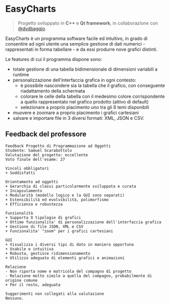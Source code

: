 # EasyCharts
> Progetto sviluppato in **C++** e **Qt framework**, in collaborazione con [@dvdbaggio](https://github.com/dvdbaggio).

EasyCharts è un programma software facile ed intuitivo, in grado di consentire ad ogni utente una semplice gestione di dati numerici - rappresentati in forma tabellare - e da essi produrre nove grafici distinti.

Le features di cui il programma dispone sono:
- totale gestione di una tabella bidimensionale di dimensioni variabili a runtime
- personalizzazione dell’interfaccia grafica in ogni contesto:
  - è possibile nascondere sia la tabella che il grafico, con conseguente riadattamento della schermata
  - colorare le celle della tabella con il medesimo colore corrispondente a quello rappresentato nel grafico prodotto (attivo di default)
  - selezionare a proprio piacimento uno tra gli 8 temi disponibili
- muovere e zoomare a proprio piacimento i grafici cartesiani
- salvare e importare file in 3 diversi formati: XML, JSON e CSV.

## Feedback del professore
```plain
Feedback Progetto di Programmazione ad Oggetti
Studente: Samuel Scarabottolo
Valutazione del progetto: eccellente
Voto finale dell'esame: 27

Vincoli obbligatori
+ Soddisfatti

Orientamento ad oggetti
+ Gerarchia di classi particolarmente sviluppata e curata
+ Incapsulamento
+ Modularità (modello logico e la GUI sono separati)
+ Estensibilità ed evolvibilità, polimorfismo
+ Efficienza e robustezza

Funzionalità
+ Supporta 9 tipologie di grafici
+ Ottime funzionalita' di personalizzazione dell'interfaccia grafica
+ Gestione di file JSON, XML e CSV
+ Funzionalita' "zoom" per i grafici cartesiani

GUI
+ Visualizza i diversi tipi di dato in maniera opportuna
+ Usabile e intuitiva
+ Robusta, gestisce ridimensionamento
+ Utilizzo adeguato di elementi grafici e animazioni

Relazione
- Non riporta nome e matricola del compagno di progetto
- Relazione molto simile a quella del compagno, probabilmente di origine comune
+ Per il resto, adeguata

Suggerimenti non collegati alla valutazione
Nessuno.
```

